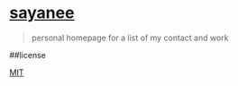 # [sayanee](http://sayan.ee)

> personal homepage for a list of my contact and work

##license

[MIT](/LICENSE)
